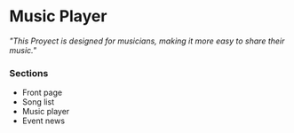 # Music Player
*"This Proyect is designed for musicians, making it more easy to share their music."*
### Sections
- Front page
- Song list
- Music player
- Event news
